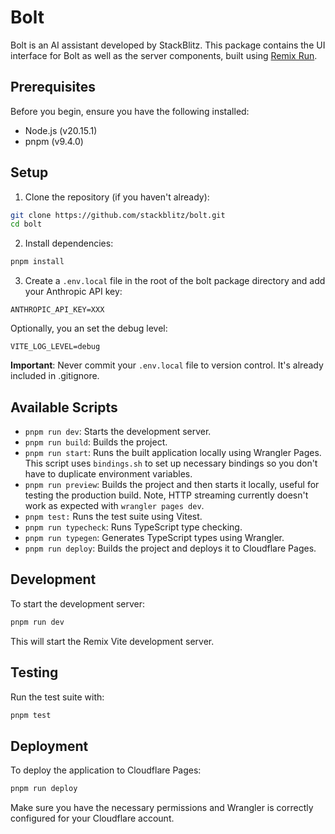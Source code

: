 # Bolt

Bolt is an AI assistant developed by StackBlitz. This package contains the UI interface for Bolt as well as the server components, built using [Remix Run](https://remix.run/).

## Prerequisites

Before you begin, ensure you have the following installed:

- Node.js (v20.15.1)
- pnpm (v9.4.0)

## Setup

1. Clone the repository (if you haven't already):

```bash
git clone https://github.com/stackblitz/bolt.git
cd bolt
```

2. Install dependencies:

```bash
pnpm install
```

3. Create a `.env.local` file in the root of the bolt package directory and add your Anthropic API key:

```
ANTHROPIC_API_KEY=XXX
```

Optionally, you an set the debug level:

```
VITE_LOG_LEVEL=debug
```

**Important**: Never commit your `.env.local` file to version control. It's already included in .gitignore.

## Available Scripts

- `pnpm run dev`: Starts the development server.
- `pnpm run build`: Builds the project.
- `pnpm run start`: Runs the built application locally using Wrangler Pages. This script uses `bindings.sh` to set up necessary bindings so you don't have to duplicate environment variables.
- `pnpm run preview`: Builds the project and then starts it locally, useful for testing the production build. Note, HTTP streaming currently doesn't work as expected with `wrangler pages dev`.
- `pnpm test:` Runs the test suite using Vitest.
- `pnpm run typecheck`: Runs TypeScript type checking.
- `pnpm run typegen`: Generates TypeScript types using Wrangler.
- `pnpm run deploy`: Builds the project and deploys it to Cloudflare Pages.

## Development

To start the development server:

```bash
pnpm run dev
```

This will start the Remix Vite development server.

## Testing

Run the test suite with:

```bash
pnpm test
```

## Deployment

To deploy the application to Cloudflare Pages:

```bash
pnpm run deploy
```

Make sure you have the necessary permissions and Wrangler is correctly configured for your Cloudflare account.
